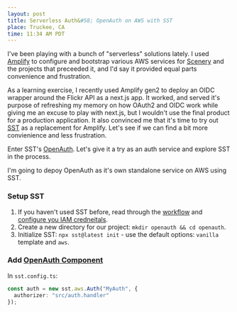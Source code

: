 ```yaml
---
layout: post
title: Serverless Auth&#58; OpenAuth on AWS with SST
place: Truckee, CA
time: 11:34 AM PDT
---
```


I've been playing with a bunch of "serverless" solutions lately. I used [Amplify](https://aws-amplify.github.io/) to configure and bootstrap various AWS services for [Scenery](https://scenery.video) and the projects that preceeded it, and I'd say it provided equal parts convenience and frustration.

As a learning exercise, I recently used Amplify gen2 to deploy an OIDC wrapper around the Flickr API as a next.js app. It worked, and served it's purpose of refreshing my memory on how OAuth2 and OIDC work while giving me an excuse to play with next.js, but I wouldn't use the final product for a production application. It also convinced me that it's time to try out [SST](https://sst.dev/) as a replacement for Amplify. Let's see if we can find a bit more convienience and less frustration.

Enter SST's [OpenAuth](https://openauth.js.org/). Let's give it a try as an auth service and explore SST in the process.

I'm going to depoy OpenAuth as it's own standalone service on AWS using SST.

### Setup SST

1. If you haven't used SST before, read through the [workflow](https://sst.dev/docs/workflow) and [configure you IAM credneitals](https://sst.dev/docs/iam-credentials/).
2. Create a new directory for our project: `mkdir openauth && cd openauth`.
3. Initialize SST: `npx sst@latest init` - use the default options: `vanilla` template and `aws`.

### Add [OpenAuth Component](https://sst.dev/docs/component/aws/auth)

In `sst.config.ts`:
```typescript
const auth = new sst.aws.Auth("MyAuth", {
  authorizer: "src/auth.handler"
});
```